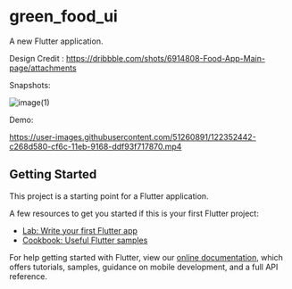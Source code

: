 # green_food_ui

A new Flutter application.


Design Credit  : https://dribbble.com/shots/6914808-Food-App-Main-page/attachments

Snapshots: 

![image(1)](https://user-images.githubusercontent.com/51260891/122352408-bbda5e00-cf6c-11eb-80f9-50dd1b94d2af.jpeg)


Demo:



https://user-images.githubusercontent.com/51260891/122352442-c268d580-cf6c-11eb-9168-ddf93f717870.mp4





## Getting Started

This project is a starting point for a Flutter application.

A few resources to get you started if this is your first Flutter project:

- [Lab: Write your first Flutter app](https://flutter.dev/docs/get-started/codelab)
- [Cookbook: Useful Flutter samples](https://flutter.dev/docs/cookbook)

For help getting started with Flutter, view our
[online documentation](https://flutter.dev/docs), which offers tutorials,
samples, guidance on mobile development, and a full API reference.
